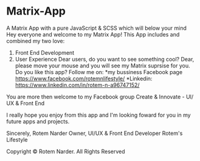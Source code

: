 # Matrix-App
A Matrix App with a pure JavaScript &amp; SCSS which will below your mind
Hey everyone and welcome to my Matrix App! This App includes and combined my two love:
1) Front End Development
2) User Experience
Dear users, do you want to see something cool? Dear, please move your mouse and you will see my Matrix suprsise for you.
Do you like this app? Follow me on:
*my bussiness Facebook page https://www.facebook.com/rotemnlifestyle/
*Linkedin: https://www.linkedin.com/in/rotem-n-a96747152/

You are more then welcome to my Facebook group Create & Innovate - UI/ UX & Front End

I really hope you enjoy from this app and I'm looking foward for you in my future apps and projects.

Sincerely,
Rotem Narder
Owner, UI/UX & Front End Developer
Rotem's Lifestyle

Copyright © Rotem Narder. All Rights Reserved
